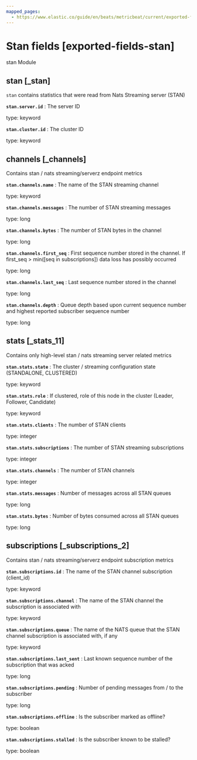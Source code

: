 ```yaml
---
mapped_pages:
  - https://www.elastic.co/guide/en/beats/metricbeat/current/exported-fields-stan.html
---
```


# Stan fields [exported-fields-stan]

stan Module


## stan [_stan]

`stan` contains statistics that were read from Nats Streaming server (STAN)

**`stan.server.id`**
:   The server ID

type: keyword


**`stan.cluster.id`**
:   The cluster ID

type: keyword



## channels [_channels]

Contains stan / nats streaming/serverz endpoint metrics

**`stan.channels.name`**
:   The name of the STAN streaming channel

type: keyword


**`stan.channels.messages`**
:   The number of STAN streaming messages

type: long


**`stan.channels.bytes`**
:   The number of STAN bytes in the channel

type: long


**`stan.channels.first_seq`**
:   First sequence number stored in the channel. If first_seq > min([seq in subscriptions]) data loss has possibly occurred

type: long


**`stan.channels.last_seq`**
:   Last sequence number stored in the channel

type: long


**`stan.channels.depth`**
:   Queue depth based upon current sequence number and highest reported subscriber sequence number

type: long



## stats [_stats_11]

Contains only high-level stan / nats streaming server related metrics

**`stan.stats.state`**
:   The cluster / streaming configuration state (STANDALONE, CLUSTERED)

type: keyword


**`stan.stats.role`**
:   If clustered, role of this node in the cluster (Leader, Follower, Candidate)

type: keyword


**`stan.stats.clients`**
:   The number of STAN clients

type: integer


**`stan.stats.subscriptions`**
:   The number of STAN streaming subscriptions

type: integer


**`stan.stats.channels`**
:   The number of STAN channels

type: integer


**`stan.stats.messages`**
:   Number of messages across all STAN queues

type: long


**`stan.stats.bytes`**
:   Number of bytes consumed across all STAN queues

type: long



## subscriptions [_subscriptions_2]

Contains stan / nats streaming/serverz endpoint subscription metrics

**`stan.subscriptions.id`**
:   The name of the STAN channel subscription (client_id)

type: keyword


**`stan.subscriptions.channel`**
:   The name of the STAN channel the subscription is associated with

type: keyword


**`stan.subscriptions.queue`**
:   The name of the NATS queue that the STAN channel subscription is associated with, if any

type: keyword


**`stan.subscriptions.last_sent`**
:   Last known sequence number of the subscription that was acked

type: long


**`stan.subscriptions.pending`**
:   Number of pending messages from / to the subscriber

type: long


**`stan.subscriptions.offline`**
:   Is the subscriber marked as offline?

type: boolean


**`stan.subscriptions.stalled`**
:   Is the subscriber known to be stalled?

type: boolean


